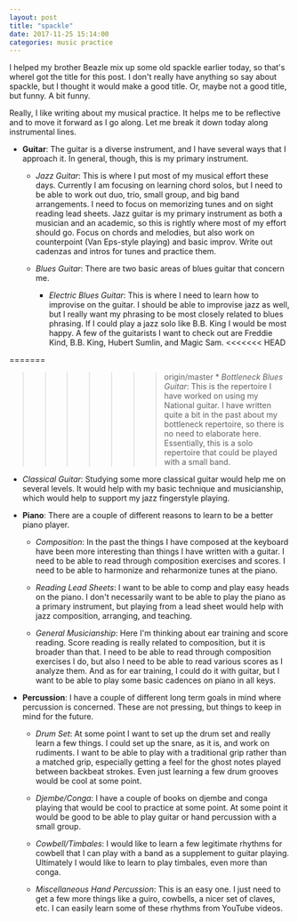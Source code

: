 ```yaml
---
layout: post
title: "spackle"
date: 2017-11-25 15:14:00
categories: music practice
---
```

I helped my brother Beazle mix up some old spackle earlier today, so that's whereI got the title for this post. I don't really have anything so say about spackle, but I thought it would make a good title. Or, maybe not a good title, but funny. A bit funny.

Really, I like writing about my musical practice. It helps me to be reflective and to move it forward as I go along. Let me break it down today along instrumental lines.

* **Guitar**: The guitar is a diverse instrument, and I have several ways that I approach it. In general, though, this is my primary instrument.
  * *Jazz Guitar*: This is where I put most of my musical effort these days. Currently I am focusing on learning chord solos, but I need to be able to work out duo, trio, small group, and big band arrangements. I need to focus on memorizing tunes and on sight reading lead sheets. Jazz guitar is my primary instrument as both a musician and an academic, so this is rightly where most of my effort should go. Focus on chords and melodies, but also work on counterpoint (Van Eps-style playing) and basic improv. Write out cadenzas and intros for tunes and practice them.

  * *Blues Guitar*: There are two basic areas of blues guitar that concern me.
    * *Electric Blues Guitar*: This is where I need to learn how to improvise on the guitar. I should be able to improvise jazz as well, but I really want my phrasing to be most closely related to blues phrasing. If I could play a jazz solo like B.B. King I would be most happy. A few of the guitarists I want to check out are Freddie Kind, B.B. King, Hubert Sumlin, and Magic Sam.
<<<<<<< HEAD
    
=======

>>>>>>> origin/master
    * *Bottleneck Blues Guitar*: This is the repertoire I have worked on using my National guitar. I have written quite a bit in the past about my bottleneck repertoire, so there is no need to elaborate here. Essentially, this is a solo repertoire that could be played with a small band.

  * *Classical Guitar*: Studying some more classical guitar would help me on several levels. It would help with my basic technique and musicianship, which would help to support my jazz fingerstyle playing.

* **Piano**: There are a couple of different reasons to learn to be a better piano player.
  * *Composition*: In the past the things I have composed at the keyboard have been more interesting than things I have written with a guitar. I need to be able to read through composition exercises and scores. I need to be able to harmonize and reharmonize tunes at the piano.

  * *Reading Lead Sheets*: I want to be able to comp and play easy heads on the piano. I don't necessarily want to be able to play the piano as a primary instrument, but playing from a lead sheet would help with jazz composition, arranging, and teaching.

  * *General Musicianship*: Here I'm thinking about ear training and score reading. Score reading is really related to composition, but it is broader than that. I need to be able to read through composition exercises I do, but also I need to be able to read various scores as I analyze them. And as for ear training, I could do it with guitar, but I want to be able to play some basic cadences on piano in all keys.

* **Percussion**: I have a couple of different long term goals in mind where percussion is concerned. These are not pressing, but things to keep in mind for the future.
  * *Drum Set*: At some point I want to set up the drum set and really learn a few things. I could set up the snare, as it is, and work on rudiments. I want to be able to play with a traditional grip rather than a matched grip, especially getting a feel for the ghost notes played between backbeat strokes. Even just learning a few drum grooves would be cool at some point.

  * *Djembe/Conga*: I have a couple of books on djembe and conga playing that would be cool to practice at some point. At some point it would be good to be able to play guitar or hand percussion with a small group.

  * *Cowbell/Timbales*: I would like to learn a few legitimate rhythms for cowbell that I can play with a band as a supplement to guitar playing. Ultimately I would like to learn to play timbales, even more than conga.

  * *Miscellaneous Hand Percussion*: This is an easy one. I just need to get a few more things like a guiro, cowbells, a nicer set of claves, etc. I can easily learn some of these rhythms from YouTube videos.

